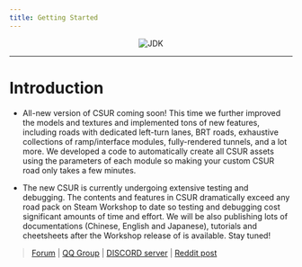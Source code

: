 ```yaml
---
title: Getting Started
---
```


<p align="center">
<img alt="JDK" src="/logo.png"/>
</p>

------------------------------

# Introduction

* All-new version of CSUR coming soon! This time we further improved the models and textures and implemented tons of new features, including roads with dedicated left-turn lanes, BRT roads, exhaustive collections of ramp/interface modules, fully-rendered tunnels, and a lot more. We developed a code to automatically create all CSUR assets using the parameters of each module so making your custom CSUR road only takes a few minutes.

* The new CSUR is currently undergoing extensive testing and debugging. The contents and features in CSUR dramatically exceed any road pack on Steam Workshop to date so testing and debugging cost significant amounts of time and effort. We will be also publishing lots of documentations (Chinese, English and Japanese), tutorials and cheetsheets after the Workshop release of is available. Stay tuned!

> [Forum](https://bbs.csur.fun) | [QQ Group](https://jq.qq.com/?_wv=1027&k=5wOzDNM) | [DISCORD server](https://discord.gg/bdqu5z8) | [Reddit post](https://www.reddit.com/r/CitiesSkylinesModding/comments/d8y4xo/csur_automated_creation_of_road_assets_with/)
